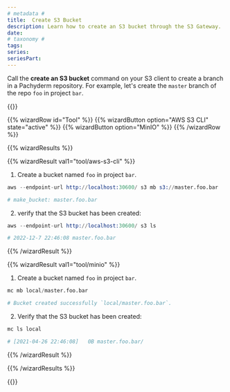 ```yaml
---
# metadata # 
title:  Create S3 Bucket
description: Learn how to create an S3 bucket through the S3 Gateway.
date: 
# taxonomy #
tags: 
series:
seriesPart:
--- 
```

 
Call the **create an S3 bucket** command on your S3 client to create a branch in a Pachyderm repository. For example, let's create the `master` branch of the repo `foo` in project `bar`.

{{<stack type="wizard" >}}

{{% wizardRow id="Tool" %}}
{{% wizardButton option="AWS S3 CLI" state="active" %}}
{{% wizardButton option="MinIO" %}}
{{% /wizardRow %}}

{{% wizardResults %}}

{{% wizardResult val1="tool/aws-s3-cli" %}}

1. Create a bucket named `foo` in project `bar`.
```s
aws --endpoint-url http://localhost:30600/ s3 mb s3://master.foo.bar

# make_bucket: master.foo.bar
```
2. verify that the S3 bucket has been created:
```s
aws --endpoint-url http://localhost:30600/ s3 ls

# 2022-12-7 22:46:08 master.foo.bar
```

{{% /wizardResult %}}

{{% wizardResult val1="tool/minio" %}}

1. Create a bucket named `foo` in project `bar`.
```s
mc mb local/master.foo.bar

# Bucket created successfully `local/master.foo.bar`.
```

2. Verify that the S3 bucket has been created:
```s
mc ls local

# [2021-04-26 22:46:08]   0B master.foo.bar/
```

{{% /wizardResult %}}

{{% /wizardResults %}}

{{</stack>}}

 

 